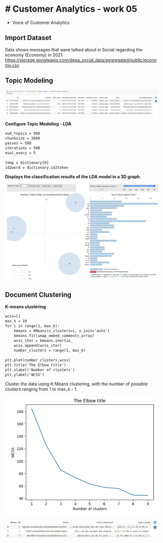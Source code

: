# # Customer Analytics - work 05
 - Voice of Customer Analytics


## Import Dataset

  Data shows messages that were talked about in Social regarding the economy (Economy) in 2021.
  https://storage.googleapis.com/depa_social_data/aggregated/public/economy.csv


## Topic Modeling

![Alt text](https://github.com/KK-PU/K19-MADT8101-CustomerAnalytics/blob/main/V5_VoiceOfCustomerAnalytics/processed_sentence.jpg)

**Configure Topic Modeling - LDA**

    num_topics = 500
    chunksize = 5000
    passes = 500
    iterations = 500
    eval_every = 5
    
    temp = dictionary[0]
    id2word = dictionary.id2token


**Displays the classification results of the LDA model in a 3D graph.**


![Alt text](https://github.com/KK-PU/K19-MADT8101-CustomerAnalytics/blob/main/V5_VoiceOfCustomerAnalytics/pyLDAvis.jpg)


## Document Clustering

**K-means clustering**

    wcss=[]
    max_k = 10
    for i in range(1, max_k):
        kmeans = KMeans(n_clusters=i, n_init='auto')
        kmeans.fit(umap_embed_comments_array)
        wcss_iter = kmeans.inertia_
        wcss.append(wcss_iter)
        number_clusters = range(1, max_k)
    
    plt.plot(number_clusters,wcss)
    plt.title('The Elbow title')
    plt.xlabel('Number of clusters')
    plt.ylabel('WCSS')
    

Cluster the data using K-Means clustering, with the number of possible clusters ranging from 1 to max_k - 1.

![Alt text](https://github.com/KK-PU/K19-MADT8101-CustomerAnalytics/blob/main/V5_VoiceOfCustomerAnalytics/Elbow.jpg)

![Alt text](https://github.com/KK-PU/K19-MADT8101-CustomerAnalytics/blob/main/V5_VoiceOfCustomerAnalytics/df_kmeans.jpg)


